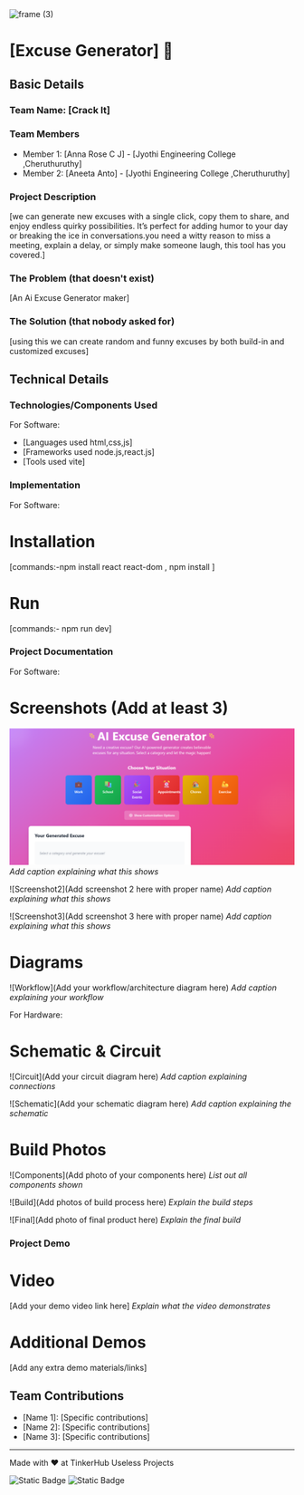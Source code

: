 <img width="3188" height="1202" alt="frame (3)" src="https://github.com/user-attachments/assets/517ad8e9-ad22-457d-9538-a9e62d137cd7" />


# [Excuse Generator] 🎯


## Basic Details
### Team Name: [Crack It]


### Team Members
- Member 1: [Anna Rose C J] - [Jyothi Engineering College ,Cheruthuruthy]
- Member 2: [Aneeta Anto] - [Jyothi Engineering College ,Cheruthuruthy]

### Project Description
[we can generate new excuses with a single click, copy them to share, and enjoy endless quirky possibilities. It’s perfect for adding humor to your day or breaking the ice in conversations.you need a witty reason to miss a meeting, explain a delay, or simply make someone laugh, this tool has you covered.]

### The Problem (that doesn't exist)
[An Ai Excuse Generator maker]

### The Solution (that nobody asked for)
[using this we can create random and funny excuses by both build-in and customized excuses]

## Technical Details
### Technologies/Components Used
For Software:
- [Languages used html,css,js]
- [Frameworks used node.js,react.js]
- [Tools used vite]

### Implementation
For Software:
# Installation
[commands:-npm install react react-dom ,
npm install ]

# Run
[commands:- npm run dev]

### Project Documentation
For Software:

# Screenshots (Add at least 3)
![Screenshot1](https://github.com/rosecjanna/excuse/blob/main/Screenshot%202025-08-09%20040517.png)
*Add caption explaining what this shows*

![Screenshot2](Add screenshot 2 here with proper name)
*Add caption explaining what this shows*

![Screenshot3](Add screenshot 3 here with proper name)
*Add caption explaining what this shows*

# Diagrams
![Workflow](Add your workflow/architecture diagram here)
*Add caption explaining your workflow*

For Hardware:

# Schematic & Circuit
![Circuit](Add your circuit diagram here)
*Add caption explaining connections*

![Schematic](Add your schematic diagram here)
*Add caption explaining the schematic*

# Build Photos
![Components](Add photo of your components here)
*List out all components shown*

![Build](Add photos of build process here)
*Explain the build steps*

![Final](Add photo of final product here)
*Explain the final build*

### Project Demo
# Video
[Add your demo video link here]
*Explain what the video demonstrates*

# Additional Demos
[Add any extra demo materials/links]

## Team Contributions
- [Name 1]: [Specific contributions]
- [Name 2]: [Specific contributions]
- [Name 3]: [Specific contributions]

---
Made with ❤️ at TinkerHub Useless Projects 

![Static Badge](https://img.shields.io/badge/TinkerHub-24?color=%23000000&link=https%3A%2F%2Fwww.tinkerhub.org%2F)
![Static Badge](https://img.shields.io/badge/UselessProjects--25-25?link=https%3A%2F%2Fwww.tinkerhub.org%2Fevents%2FQ2Q1TQKX6Q%2FUseless%2520Projects)



